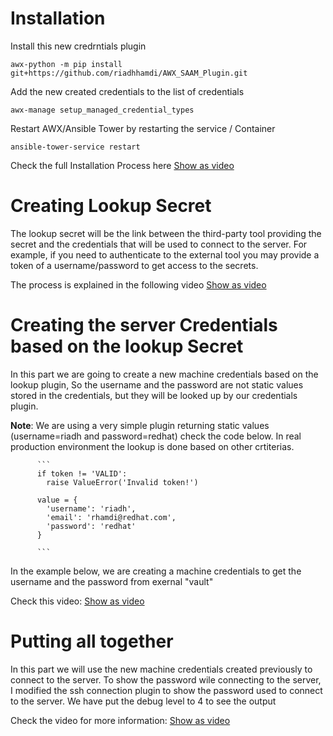# Installation

Install this new credrntials plugin

```
awx-python -m pip install git+https://github.com/riadhhamdi/AWX_SAAM_Plugin.git
```

Add the new created credentials to the list of credentials

```
awx-manage setup_managed_credential_types
```

Restart AWX/Ansible Tower by restarting the service / Container 
```
ansible-tower-service restart 
```


Check the full Installation Process here  [Show as video](https://youtu.be/2iGpTgmuYbse "Installing new credentials plugin")


# Creating Lookup Secret 

The lookup secret will be the link between the third-party tool providing the secret and the credentials that will be used to connect to the server. 
For example, if you need to authenticate to the external tool you may provide a token of a username/password to get access to the secrets. 

The process is explained in the following video [Show as video](https://youtu.be/gq3FkY0B8oM "Creating the Secrets lookup")


# Creating the server Credentials based on the lookup Secret 
In this part we are going to create a new machine credentials based on the lookup plugin, So the username and the password are not static values stored in the credentials, but they will be looked up by our credentials plugin. 

**Note**: We are using a very simple plugin returning static values (username=riadh and password=redhat) check the code below. In real production environment the lookup is done based on other crtiterias.


          ```
          if token != 'VALID':
            raise ValueError('Invalid token!')

          value = {
            'username': 'riadh',
            'email': 'rhamdi@redhat.com',
            'password': 'redhat'
          }

          ```
          
In the example below, we are creating a machine credentials to get the username and the password from exernal "vault"

Check this video: [Show as video](https://youtu.be/6uGu1nPtpVg "Creating the credentials based on Credentials plugin")


# Putting all together 

In this part we will use the new machine credentials created previously to connect to the server. 
To show the password wile connecting to the server, I modified the ssh connection plugin to show the password used to connect to the server. 
We have put the debug level to 4 to see the output 

Check the video for more information: [Show as video](https://youtu.be/WQPMxLqz5yE "Using new dynamic Credentials in a job template")      
